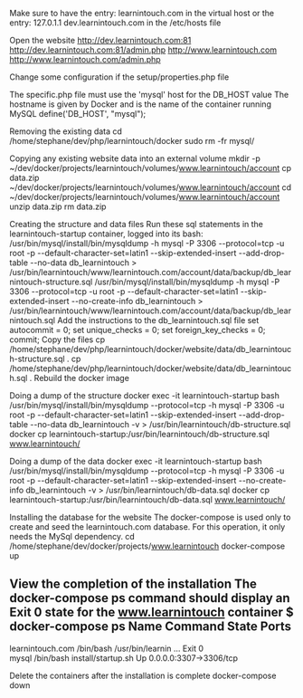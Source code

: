 Make sure to have the entry:
learnintouch.com in the virtual host
or the entry:
127.0.1.1 dev.learnintouch.com in the /etc/hosts file

Open the website
http://dev.learnintouch.com:81
http://dev.learnintouch.com:81/admin.php
http://www.learnintouch.com
http://www.learnintouch.com/admin.php

Change some configuration if the setup/properties.php file

The specific.php file must use the 'mysql' host for the DB_HOST value
The hostname is given by Docker and is the name of the container running MySQL
define('DB_HOST', "mysql");

Removing the existing data
cd /home/stephane/dev/php/learnintouch/docker
sudo rm -fr mysql/

Copying any existing website data into an external volume
mkdir -p ~/dev/docker/projects/learnintouch/volumes/www.learnintouch/account
cp data.zip ~/dev/docker/projects/learnintouch/volumes/www.learnintouch/account
cd ~/dev/docker/projects/learnintouch/volumes/www.learnintouch/account
unzip data.zip
rm data.zip

Creating the structure and data files
Run these sql statements in the learnintouch-startup container, logged into its bash:
/usr/bin/mysql/install/bin/mysqldump -h mysql -P 3306 --protocol=tcp -u root -p --default-character-set=latin1 --skip-extended-insert --add-drop-table --no-data db_learnintouch > /usr/bin/learnintouch/www/learnintouch.com/account/data/backup/db_learnintouch-structure.sql
/usr/bin/mysql/install/bin/mysqldump -h mysql -P 3306 --protocol=tcp -u root -p --default-character-set=latin1 --skip-extended-insert --no-create-info db_learnintouch > /usr/bin/learnintouch/www/learnintouch.com/account/data/backup/db_learnintouch.sql
Add the instructions to the db_learnintouch.sql file
set autocommit = 0;
set unique_checks = 0;
set foreign_key_checks = 0;
commit;
Copy the files
cp /home/stephane/dev/php/learnintouch/docker/website/data/db_learnintouch-structure.sql .
cp /home/stephane/dev/php/learnintouch/docker/website/data/db_learnintouch.sql .
Rebuild the docker image

Doing a dump of the structure
docker exec -it learnintouch-startup bash
/usr/bin/mysql/install/bin/mysqldump --protocol=tcp -h mysql -P 3306 -u root -p --default-character-set=latin1 --skip-extended-insert --add-drop-table --no-data db_learnintouch -v > /usr/bin/learnintouch/db-structure.sql
docker cp learnintouch-startup:/usr/bin/learnintouch/db-structure.sql www.learnintouch/

Doing a dump of the data
docker exec -it learnintouch-startup bash
/usr/bin/mysql/install/bin/mysqldump --protocol=tcp -h mysql -P 3306 -u root -p --default-character-set=latin1 --skip-extended-insert --no-create-info db_learnintouch -v > /usr/bin/learnintouch/db-data.sql
docker cp learnintouch-startup:/usr/bin/learnintouch/db-data.sql www.learnintouch/

Installing the database for the website
The docker-compose is used only to create and seed the learnintouch.com database. For this operation, it only needs the MySql dependency.
cd /home/stephane/dev/docker/projects/www.learnintouch
docker-compose up

View the completion of the installation
The docker-compose ps command should display an Exit 0 state for the www.learnintouch container
$ docker-compose ps
      Name                    Command               State            Ports         
-----------------------------------------------------------------------------------
learnintouch.com   /bin/bash /usr/bin/learnin ...   Exit 0                         
mysql              /bin/bash install/startup.sh     Up       0.0.0.0:3307->3306/tcp

Delete the containers after the installation is complete
docker-compose down

